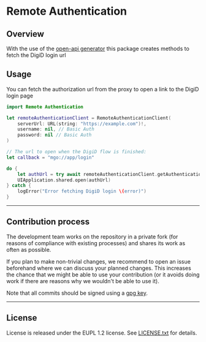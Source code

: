 # Remote Authentication

## Overview

With the use of the [open-api generator](https://github.com/apple/swift-openapi-generator) this package creates methods to fetch the DigiD login url 

## Usage

You can fetch the authorization url from the proxy to open a link to the DigiD login page

```swift
import Remote Authentication

let remoteAuthenticationClient = RemoteAuthenticationClient(
	serverUrl: URL(string: "https://example.com")!,
	username: nil, // Basic Auth
	password: nil // Basic Auth
)

// The url to open when the DigiD flow is finished:
let callback = "mgo://app/login"

do {
	let authUrl = try await remoteAuthenticationClient.getAuthenticationUrl(callbackUrl: callback) 
	UIApplication.shared.open(authUrl)
} catch {
	logError("Error fetching DigiD login \(error)")
}

```

---

## Contribution process

The development team works on the repository in a private fork (for reasons of compliance with existing processes) and shares its work as often as possible.

If you plan to make non-trivial changes, we recommend to open an issue beforehand where we can discuss your planned changes. This increases the chance that we might be able to use your contribution (or it avoids doing work if there are reasons why we wouldn't be able to use it).

Note that all commits should be signed using a [gpg key](https://docs.github.com/en/authentication/managing-commit-signature-verification/adding-a-gpg-key-to-your-github-account).

--- 

## License

License is released under the EUPL 1.2 license. See [LICENSE.txt](https://github.com/minvws/nl-mgo-app-ios-private/blob/main/Packages/RemoteAuthentication/LICENSE.txt) for details.
